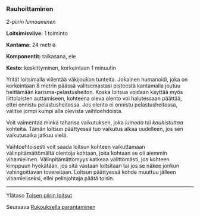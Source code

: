 ### Rauhoittaminen

*2-piirin lumoaminen*

**Loitsimisviive:** 1 toiminto

**Kantama:** 24 metriä

**Komponentit:** taikasana, ele

**Kesto:** keskittyminen, korkeintaan 1 minuutin

Yrität loitsimalla viilentää väkijoukon tunteita. Jokainen humanoidi, joka on korkeintaan 8 metrin päässä valitsemastasi pisteestä kantamalla joutuu heittämään karisma-pelastusheiton. Koska loitsua voidaan käyttää myös liittolaisten auttamiseen, kohteena oleva olento voi halutessaan päättää, ettei onnistu pelastusheitossa. Jos olento ei onnistu pelastusheitossa, valitse jompi kumpi alla olevista vaihtoehdoista.

Voit vaimentaa minkä tahansa vaikutuksen, joka *lumoaa* tai *kauhistuttaa* kohteita. Tämän loitsun päättyessä tuo vaikutus alkaa uudelleen, jos sen vaikutusaika jatkuu vielä.

Vaihtoehtoisesti voit saada loitsun kohteen vaikuttamaan välinpitämättömältä olentoja kohtaan, joita kohtaan se oli aiemmin vihamielinen. Välinpitämättömyys katkeaa välittömästi, jos kohteen kimppuun hyökätään, jos sitä vastaan loitsitaan tai jos se näkee jonkun vahingoittavan tovereitaan. Loitsun päättyessä kohde muuttuu jälleen vihamieliseksi, ellei pelinjohtaja päätä toisin.

----

Ylätaso [Toisen piirin loitsut](2_piirin_loitsut.md)

Seuraava [Rukouksella parantaminen](Rukouksella_parantaminen.md)

